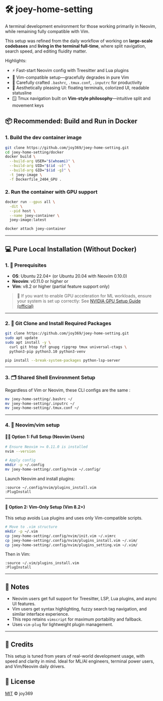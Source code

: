 
# 🛠️ joey-home-setting

A terminal development environment for those working primarily in Neovim, while remaining fully compatible with Vim.

This setup was refined from the daily workflow of working on **large-scale codebases** and **living in the terminal full-time**, where split navigation, search speed, and editing fluidity matter.

Highlights:

- ⚡ Fast-start Neovim config with Treesitter and Lua plugins  
- 🔁 Vim-compatible setup—gracefully degrades in pure Vim  
- 🔧 Carefully crafted `.bashrc`, `.tmux.conf`, `.inputrc` for productivity  
- 🎨 Aesthetically pleasing UI: floating terminals, colorized UI, readable statusline  
- 🪟 Tmux navigation built on **Vim-style philosophy**—intuitive split and movement keys

## 📦 Recommended: Build and Run in Docker

### 1. Build the dev container image

```bash
git clone https://github.com/joy369/joey-home-setting.git
cd joey-home-setting/docker
docker build \
  --build-arg USER="$(whoami)" \
  --build-arg UID="$(id -u)" \
  --build-arg GID="$(id -g)" \
  -t joey-image \
  -f Dockerfile_2404_GPU .
````

### 2. Run the container with GPU support

```bash
docker run --gpus all \
  -dit \
  --pid host \
  --name joey-container \
  joey-image:latest

docker attach joey-container
```

---

## 💻 Pure Local Installation (Without Docker)

### 1. 🧾 Prerequisites

* **OS**: Ubuntu 22.04+ (or Ubuntu 20.04 with Neovim 0.10.0)
* **Neovim**: v0.11.0 or higher
  or
* **Vim**: v8.2 or higher (partial feature support only)

> 🔗 If you want to enable GPU acceleration for ML workloads, ensure your system is set up correctly:
> See [NVIDIA GPU Setup Guide (official)](https://docs.nvidia.com/datacenter/tesla/tesla-installation-notes/index.html)

---

### 2. 🧩 Git Clone and Install Required Packages

```bash
git clone https://github.com/joy369/joey-home-setting.git
sudo apt update
sudo apt install -y \
  curl git htop fzf gnupg ripgrep tmux universal-ctags \
  python3-pip python3.10 python3-venv

pip install --break-system-packages python-lsp-server
```

---

### 3. 🗂 Shared Shell Environment Setup

Regardless of Vim or Neovim, these CLI configs are the same :

```bash
mv joey-home-setting/.bashrc ~/
mv joey-home-setting/.inputrc ~/
mv joey-home-setting/.tmux.conf ~/
```

---
### 4. 📓 Neovim/vim setup
#### 🧙‍♂️ Option 1: Full Setup (Neovim Users)

```bash
# Ensure Neovim >= 0.11.0 is installed
nvim --version

# Apply config
mkdir -p ~/.config
mv joey-home-setting/.config/nvim ~/.config/
```

Launch Neovim and install plugins:

```vim
:source ~/.config/nvim/plugins_install.vim
:PlugInstall
```

---

#### 🧘 Option 2: Vim-Only Setup (Vim 8.2+)

This setup avoids Lua plugins and uses only Vim-compatible scripts.

```bash
# Move to .vim structure
mkdir -p ~/.vim
cp joey-home-setting/.config/nvim/init.vim ~/.vimrc
cp joey-home-setting/.config/nvim/plugins_install.vim ~/.vim/
cp joey-home-setting/.config/nvim/plugins_setting.vim ~/.vim/
```

Then in Vim:

```vim
:source ~/.vim/plugins_install.vim
:PlugInstall
```

---

## 🔎 Notes

* Neovim users get full support for Treesitter, LSP, Lua plugins, and async UI features.
* Vim users get syntax highlighting, fuzzy search tag navigation, and similar interface experience.
* This repo retains `vimscript` for maximum portability and fallback.
* Uses `vim-plug` for lightweight plugin management.

---

## 🌟 Credits

This setup is tuned from years of real-world development usage, with speed and clarity in mind.
Ideal for ML/AI engineers, terminal power users, and Vim/Neovim daily drivers.


## 🔗 License
[MIT](./LICENSE) © joy369
